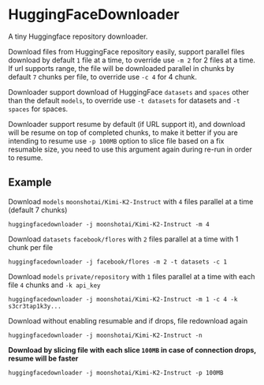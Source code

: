 # HuggingFaceDownloader

A tiny Huggingface repository downloader.

Download files from HuggingFace repository easily, support parallel files download by default `1` file at a time, to override use `-m 2` for 2 files at a time.
If url supports range, the file will be downloaded parallel in chunks by default `7` chunks per file, to override use `-c 4` for 4 chunk.

Downloader support download of HuggingFace `datasets` and `spaces` other than the default `models`, to override use `-t datasets` for datasets and `-t spaces` for spaces.

Downloader support resume by default (if URL support it), and download will be resume on top of completed chunks, to make it better if you are intending to resume use `-p 100MB` option to slice file based on a fix resumable size, you need to use this argument again during re-run in order to resume.

## Example
Download `models` `moonshotai/Kimi-K2-Instruct` with `4` files parallel at a time (default 7 chunks)
```
huggingfacedownloader -j moonshotai/Kimi-K2-Instruct -m 4
```

Download `datasets` `facebook/flores` with `2` files parallel at a time with 1 chunk per file
```
huggingfacedownloader -j facebook/flores -m 2 -t datasets -c 1
```

Download `models` `private/repository` with `1` files parallel at a time with each file `4` chunks and `-k api_key`
```
huggingfacedownloader -j moonshotai/Kimi-K2-Instruct -m 1 -c 4 -k s3cr3tap1k3y...
```

Download without enabling resumable and if drops, file redownload again
```
huggingfacedownloader -j moonshotai/Kimi-K2-Instruct -n
```

**Download by slicing file with each slice `100MB` in case of connection drops, resume will be faster**
```
huggingfacedownloader -j moonshotai/Kimi-K2-Instruct -p 100MB
```
